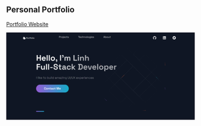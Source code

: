 ## Personal Portfolio

[Portfolio Website](https://linh777.vercel.app/)

![](https://raw.githubusercontent.com/Linh777GKOG/Portfolio_nextjs/master/public/images/Portfolio.PNG)

